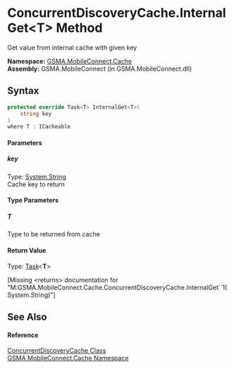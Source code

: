 ConcurrentDiscoveryCache.InternalGet&lt;T> Method
=================================================
Get value from internal cache with given key

**Namespace:** [GSMA.MobileConnect.Cache][1]  
**Assembly:** GSMA.MobileConnect (in GSMA.MobileConnect.dll)

Syntax
------

```csharp
protected override Task<T> InternalGet<T>(
	string key
)
where T : ICacheable

```

#### Parameters

##### *key*
Type: [System.String][2]  
Cache key to return

#### Type Parameters

##### *T*
Type to be returned from cache

#### Return Value
Type: [Task][3]&lt;**T**>  

[Missing &lt;returns> documentation for "M:GSMA.MobileConnect.Cache.ConcurrentDiscoveryCache.InternalGet``1(System.String)"]


See Also
--------

#### Reference
[ConcurrentDiscoveryCache Class][4]  
[GSMA.MobileConnect.Cache Namespace][1]  

[1]: ../README.md
[2]: http://msdn.microsoft.com/en-us/library/s1wwdcbf
[3]: http://msdn.microsoft.com/en-us/library/dd321424
[4]: README.md
[5]: ../../_icons/Help.png